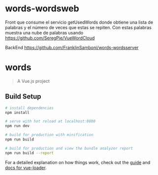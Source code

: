 # words-wordsweb
Front que consume el servicio getUsedWords donde obtiene una lista de palabras y el número de veces que estas se repiten. Con estas palabras muestra una nube de palabras usando https://github.com/SeregPie/VueWordCloud

BackEnd https://github.com/FranklinSamboni/words-wordsserver

# words

> A Vue.js project

## Build Setup

``` bash
# install dependencies
npm install

# serve with hot reload at localhost:8080
npm run dev

# build for production with minification
npm run build

# build for production and view the bundle analyzer report
npm run build --report
```

For a detailed explanation on how things work, check out the [guide](http://vuejs-templates.github.io/webpack/) and [docs for vue-loader](http://vuejs.github.io/vue-loader).
